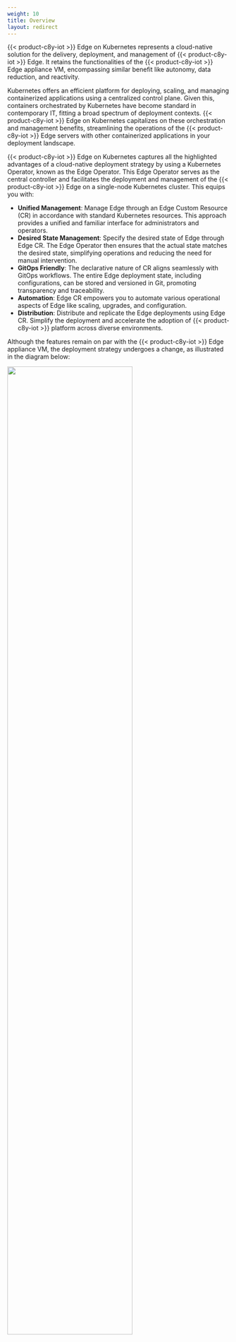 ```yaml
---
weight: 10
title: Overview
layout: redirect
---
```


{{< product-c8y-iot >}} Edge on Kubernetes represents a cloud-native solution for the delivery, deployment, and management of {{< product-c8y-iot >}} Edge. It retains the functionalities of the {{< product-c8y-iot >}} Edge appliance VM, encompassing similar benefit like autonomy, data reduction, and reactivity.

Kubernetes offers an efficient platform for deploying, scaling, and managing containerized applications using a centralized control plane. Given this, containers orchestrated by Kubernetes have become standard in contemporary IT, fitting a broad spectrum of deployment contexts. {{< product-c8y-iot >}} Edge on Kubernetes capitalizes on these orchestration and management benefits, streamlining the operations of the {{< product-c8y-iot >}} Edge servers with other containerized applications in your deployment landscape.

{{< product-c8y-iot >}} Edge on Kubernetes captures all the highlighted advantages of a cloud-native deployment strategy by using a Kubernetes Operator, known as the Edge Operator. This Edge Operator serves as the central controller and facilitates the deployment and management of the {{< product-c8y-iot >}} Edge on a single-node Kubernetes cluster. This equips you with:

- **Unified Management**: Manage Edge through an Edge Custom Resource (CR) in accordance with standard Kubernetes resources. This approach provides a unified and familiar interface for administrators and operators.
- **Desired State Management**: Specify the desired state of Edge through Edge CR. The Edge Operator then ensures that the actual state matches the desired state, simplifying operations and reducing the need for manual intervention.
- **GitOps Friendly**: The declarative nature of CR aligns seamlessly with GitOps workflows. The entire Edge deployment state, including configurations, can be stored and versioned in Git, promoting transparency and traceability.
- **Automation**: Edge CR empowers you to automate various operational aspects of Edge like scaling, upgrades, and configuration.
- **Distribution**: Distribute and replicate the Edge deployments using Edge CR. Simplify the deployment and accelerate the adoption of {{< product-c8y-iot >}} platform across diverse environments.

Although the features remain on par with the {{< product-c8y-iot >}} Edge appliance VM, the deployment strategy undergoes a change, as illustrated in the diagram below:

<img src="/images/edge-k8s/edge-k8-overview.png" name="{{< product-c8y-iot >}} Edge overview" style="width:75%;"/>
